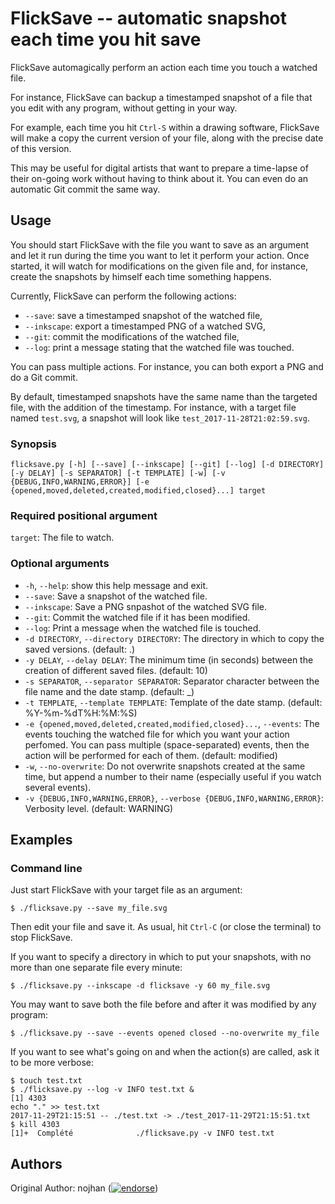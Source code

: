 FlickSave -- automatic snapshot each time you hit save
======================================================

FlickSave automagically perform an action each time you touch a watched file.

For instance, FlickSave can backup a timestamped snapshot of a file that you edit with any program, without getting in your way.

For example, each time you hit `Ctrl-S` within a drawing software,
FlickSave will make a copy the current version of your file,
along with the precise date of this version.

This may be useful for digital artists that want to prepare a time-lapse of their on-going work without having to think about it.
You can even do an automatic Git commit the same way.


## Usage

You should start FlickSave with the file you want to save as an argument
and let it run during the time you want to let it perform your action.
Once started, it will watch for modifications on the given file
and, for instance, create the snapshots by himself each time something happens.

Currently, FlickSave can perform the following actions:

- `--save`: save a timestamped  snapshot of the watched file,
- `--inkscape`: export a timestamped PNG of a watched SVG,
- `--git`: commit the modifications of the watched file,
- `--log`: print a message stating that the watched file was touched.

You can pass multiple actions.
For instance, you can both export a PNG and do a Git commit.

By default, timestamped snapshots have the same name than the targeted file, with the addition of the timestamp.
For instance, with a target file named `test.svg`, a snapshot will look like `test_2017-11-28T21:02:59.svg`.


### Synopsis

`flicksave.py [-h] [--save] [--inkscape] [--git] [--log] [-d DIRECTORY] [-y DELAY] [-s SEPARATOR] [-t TEMPLATE] [-w] [-v {DEBUG,INFO,WARNING,ERROR}] [-e {opened,moved,deleted,created,modified,closed}...] target`

### Required positional argument

`target`: The file to watch.

### Optional arguments

* `-h`, `--help`: show this help message and exit.
* `--save`: Save a snapshot of the watched file.
* `--inkscape`: Save a PNG snpashot of the watched SVG file.
* `--git`: Commit the watched file if it has been modified.
* `--log`: Print a message when the watched file is touched.
* `-d DIRECTORY`, `--directory DIRECTORY`: The directory in which to copy the saved versions.  (default: .)
* `-y DELAY`, `--delay DELAY`: The minimum time (in seconds) between the creation of different saved files. (default: 10)
* `-s SEPARATOR`, `--separator SEPARATOR`: Separator character between the file name and the date stamp. (default: _)
* `-t TEMPLATE`, `--template TEMPLATE`: Template of the date stamp. (default: %Y-%m-%dT%H:%M:%S)
* `-e {opened,moved,deleted,created,modified,closed}...`, `--events`: The events touching the watched file for which you want your action perfomed. You can pass multiple (space-separated) events, then the action will be performed for each of them. (default: modified)
* `-w`, `--no-overwrite`: Do not overwrite snapshots created at the same time, but append a number to their name (especially useful if you watch several events).
* `-v {DEBUG,INFO,WARNING,ERROR}`, `--verbose {DEBUG,INFO,WARNING,ERROR}`: Verbosity level. (default: WARNING)


## Examples

### Command line

Just start FlickSave with your target file as an argument:

    $ ./flicksave.py --save my_file.svg

Then edit your file and save it.
As usual, hit `Ctrl-C` (or close the terminal) to stop FlickSave.

If you want to specify a directory in which to put your snapshots,  with no more than one separate file every minute:

    $ ./flicksave.py --inkscape -d flicksave -y 60 my_file.svg

You may want to save both the file before and after it was modified by any
program:

    $ ./flicksave.py --save --events opened closed --no-overwrite my_file

If you want to see what's going on and when the action(s) are called,
ask it to be more verbose:

    $ touch test.txt
    $ ./flicksave.py --log -v INFO test.txt &
    [1] 4303
    echo "." >> test.txt
    2017-11-29T21:15:51 -- ./test.txt -> ./test_2017-11-29T21:15:51.txt
    $ kill 4303
    [1]+  Complété              ./flicksave.py -v INFO test.txt


## Authors

Original Author: nojhan ([![endorse](https://api.coderwall.com/nojhan/endorsecount.png)](https://coderwall.com/nojhan))
